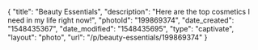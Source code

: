 {
    "title": "Beauty Essentials",
    "description": "Here are the top cosmetics I need in my life right now!",
    "photoId": "199869374",
    "date_created": "1548435367",
    "date_modified": "1548435695",
    "type": "captivate",
    "layout": "photo",
    "url": "\/p\/beauty-essentials\/199869374"
}